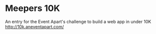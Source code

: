 Meepers 10K
===========

An entry for the Event Apart's challenge to build a web app in under 10K
http://10k.aneventapart.com/

